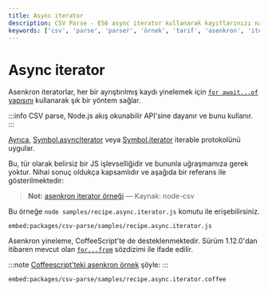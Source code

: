```yaml
---
title: Async iterator
description: CSV Parse - ES6 async iterator kullanarak kayıtlarınızı nasıl dolaşacağınızı gösterir. Bu kılavuz, asenkron iteratorlar ve CSV ayrıştırma sürecinin nasıl çalıştığını detaylı bir şekilde açıklar.
keywords: ['csv', 'parse', 'parser', 'örnek', 'tarif', 'asenkron', 'iterator', 'akış', 'boru', 'oku', 'vaat']
---
```


# Async iterator

Asenkron iteratorlar, her bir ayrıştırılmış kaydı yinelemek için [`for await...of` yapısını](https://developer.mozilla.org/en-US/docs/Web/JavaScript/Reference/Statements/for-await...of) kullanarak şık bir yöntem sağlar.

:::info
CSV parse, Node.js akış okunabilir API'sine dayanır ve bunu kullanır. 
:::

[Ayrıca,](https://developer.mozilla.org/en-US/docs/Web/JavaScript/Reference/Global_Objects/Symbol/asyncIterator) [Symbol.asyncIterator](https://developer.mozilla.org/en-US/docs/Web/JavaScript/Reference/Global_Objects/Symbol/asyncIterator) veya [Symbol.iterator](https://developer.mozilla.org/en-US/docs/Web/JavaScript/Reference/Global_Objects/Symbol/iterator) iterable protokolünü uygular.

Bu, tür olarak belirsiz bir JS işlevselliğidir ve bununla uğraşmamıza gerek yoktur. Nihai sonuç oldukça kapsamlıdır ve aşağıda bir referans ile gösterilmektedir:

> **Not:** [asenkron iterator örneği](https://github.com/adaltas/node-csv/blob/master/packages/csv-parse/samples/recipe.async.iterator.js)
> — Kaynak: node-csv

Bu örneğe `node samples/recipe.async.iterator.js` komutu ile erişebilirsiniz.

`embed:packages/csv-parse/samples/recipe.async.iterator.js`

Asenkron yineleme, CoffeeScript'te de desteklenmektedir. Sürüm 1.12.0'dan itibaren mevcut olan [`for...from`](https://coffeescript.org/#generators) sözdizimi ile ifade edilir. 

:::note
[Coffeescript'teki asenkron örnek](https://github.com/adaltas/node-csv/blob/master/packages/csv-parse/samples/recipe.async.iterator.coffee) şöyle:
:::

`embed:packages/csv-parse/samples/recipe.async.iterator.coffee`